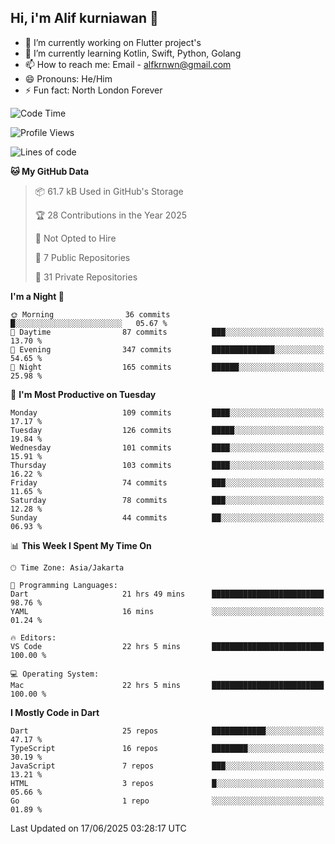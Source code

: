 ## Hi, i'm Alif kurniawan 👋

- 🔭 I’m currently working on Flutter project's
- 🌱 I’m currently learning Kotlin, Swift, Python, Golang
- 📫 How to reach me: Email - alfkrnwn@gmail.com
- 😄 Pronouns: He/Him
- ⚡ Fun fact: North London Forever

<!--START_SECTION:waka-->
![Code Time](http://img.shields.io/badge/Code%20Time-86%20hrs%2044%20mins-blue)

![Profile Views](http://img.shields.io/badge/Profile%20Views-109-blue)

![Lines of code](https://img.shields.io/badge/From%20Hello%20World%20I%27ve%20Written-683.2%20thousand%20lines%20of%20code-blue)

**🐱 My GitHub Data** 

> 📦 61.7 kB Used in GitHub's Storage 
 > 
> 🏆 28 Contributions in the Year 2025
 > 
> 🚫 Not Opted to Hire
 > 
> 📜 7 Public Repositories 
 > 
> 🔑 31 Private Repositories 
 > 
**I'm a Night 🦉** 

```text
🌞 Morning                36 commits          █░░░░░░░░░░░░░░░░░░░░░░░░   05.67 % 
🌆 Daytime                87 commits          ███░░░░░░░░░░░░░░░░░░░░░░   13.70 % 
🌃 Evening                347 commits         ██████████████░░░░░░░░░░░   54.65 % 
🌙 Night                  165 commits         ██████░░░░░░░░░░░░░░░░░░░   25.98 % 
```
📅 **I'm Most Productive on Tuesday** 

```text
Monday                   109 commits         ████░░░░░░░░░░░░░░░░░░░░░   17.17 % 
Tuesday                  126 commits         █████░░░░░░░░░░░░░░░░░░░░   19.84 % 
Wednesday                101 commits         ████░░░░░░░░░░░░░░░░░░░░░   15.91 % 
Thursday                 103 commits         ████░░░░░░░░░░░░░░░░░░░░░   16.22 % 
Friday                   74 commits          ███░░░░░░░░░░░░░░░░░░░░░░   11.65 % 
Saturday                 78 commits          ███░░░░░░░░░░░░░░░░░░░░░░   12.28 % 
Sunday                   44 commits          ██░░░░░░░░░░░░░░░░░░░░░░░   06.93 % 
```


📊 **This Week I Spent My Time On** 

```text
🕑︎ Time Zone: Asia/Jakarta

💬 Programming Languages: 
Dart                     21 hrs 49 mins      █████████████████████████   98.76 % 
YAML                     16 mins             ░░░░░░░░░░░░░░░░░░░░░░░░░   01.24 % 

🔥 Editors: 
VS Code                  22 hrs 5 mins       █████████████████████████   100.00 % 

💻 Operating System: 
Mac                      22 hrs 5 mins       █████████████████████████   100.00 % 
```

**I Mostly Code in Dart** 

```text
Dart                     25 repos            ████████████░░░░░░░░░░░░░   47.17 % 
TypeScript               16 repos            ████████░░░░░░░░░░░░░░░░░   30.19 % 
JavaScript               7 repos             ███░░░░░░░░░░░░░░░░░░░░░░   13.21 % 
HTML                     3 repos             █░░░░░░░░░░░░░░░░░░░░░░░░   05.66 % 
Go                       1 repo              ░░░░░░░░░░░░░░░░░░░░░░░░░   01.89 % 
```




 Last Updated on 17/06/2025 03:28:17 UTC
<!--END_SECTION:waka-->
